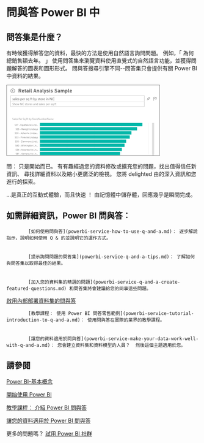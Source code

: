 <properties
   pageTitle="問與答 Power BI 中"
   description="Power BI 問與答自然語言查詢的文件概觀主題。"
   services="powerbi"
   documentationCenter=""
   authors="mihart"
   manager="mblythe"
   backup=""
   editor=""
   tags=""
   qualityFocus="identified"
   qualityDate=""/>

<tags
   ms.service="powerbi"
   ms.devlang="NA"
   ms.topic="article"
   ms.tgt_pltfrm="NA"
   ms.workload="powerbi"
   ms.date="10/04/2016"
   ms.author="mihart"/>

# 問與答 Power BI 中
## 問答集是什麼？

有時候獲得解答您的資料，最快的方法是使用自然語言詢問問題。  例如，「 為何總銷售額去年。 」  使用問答集來瀏覽資料使用直覺式的自然語言功能，並獲得問題解答的圖表和圖形形式。 問與答搜尋引擎不同--問答集只會提供有關 Power BI 中資料的結果。

![](media/powerbi-service-q-and-a/PBI_QA_BoxSalesSqFt.png)

問︰ 只是開始而已。  有有趣經過您的資料修改或擴充您的問題，找出值得信任新資訊、 尋找詳細資料以及縮小更廣泛的檢視。 您將 delighted 由的深入資訊和您進行的探索。

...是真正的互動式體驗，而且快速 ！ 由記憶體中儲存體，回應幾乎是瞬間完成。

## 如需詳細資訊，Power BI 問與答︰


            [如何使用問與答](powerbi-service-how-to-use-q-and-a.md)︰ 逐步解說指示，說明如何使用 Q & 的並說明它的運作方式。


            [提示詢問問題的問答集](powerbi-service-q-and-a-tips.md)︰ 了解如何與問答集以取得最佳的結果。


            [加入您的資料集的精選的問題](powerbi-service-q-and-a-create-featured-questions.md) 和問答集將會建議給您的同事這些問題。

[啟用內部部署資料集的問與答](powerbi-service-q-and-a-direct-query.md)


            [教學課程︰ 使用 Power BI 問答零售範例](powerbi-service-tutorial-introduction-to-q-and-a.md)︰ 使用問與答在實際的業界的教學課程。


            [讓您的資料適用於問與答](powerbi-service-make-your-data-work-well-with-q-and-a.md)︰ 您會建立資料集和資料模型的人員？  然後這個主題適用於您。

## 請參閱

[Power BI-基本概念](powerbi-service-basic-concepts.md)

[開始使用 Power BI](powerbi-service-get-started.md)

[教學課程︰ 介紹 Power BI 問與答](powerbi-service-tutorial-introduction-to-q-and-a.md)

[讓您的資料適用於 Power BI 問與答](powerbi-service-tutorial-introduction-to-q-and-a.md)

更多的問題嗎？ [試用 Power BI 社群](http://community.powerbi.com/)
